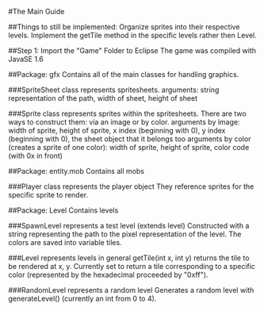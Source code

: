 #The Main Guide

##Things to still be implemented:
Organize sprites into their respective levels.
Implement the getTile method in the specific levels rather then Level.


##Step 1: Import the "Game" Folder to Eclipse
The game was compiled with JavaSE 1.6

##Package: gfx
Contains all of the main classes for handling graphics.

###SpriteSheet class represents spritesheets.
arguments: string representation of the path, width of sheet, height of sheet

###Sprite class represents sprites within the spritesheets. There are two ways to construct them: via an image or by color.
arguments by image: width of sprite, height of sprite, x index (beginning with 0), y index (beginning with 0), the sheet object that it belongs too
arguments by color (creates a sprite of one color): width of sprite, height of sprite, color code (with 0x in front)

##Package: entity.mob
Contains all mobs

###Player class represents the player object
They reference sprites for the specific sprite to render.

##Package: Level
Contains levels

###SpawnLevel represents a test level (extends level)
Constructed with a string representing the path to the pixel representation of the level. The colors are saved into variable tiles.

###Level represents levels in general
getTile(int x, int y) returns the tile to be rendered at x, y. Currently set to return a tile corresponding to a specific color (represented by the hexadecimal proceeded by "0xff").

###RandomLevel represents a random level
Generates a random level with generateLevel() (currently an int from 0 to 4).
